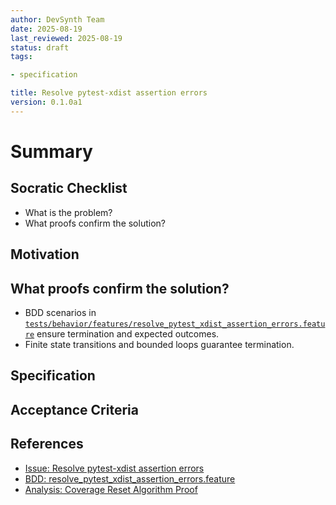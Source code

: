 ```yaml
---
author: DevSynth Team
date: 2025-08-19
last_reviewed: 2025-08-19
status: draft
tags:

- specification

title: Resolve pytest-xdist assertion errors
version: 0.1.0a1
---
```


<!--
Required metadata fields:
- author: document author
- date: creation date
- last_reviewed: last review date
- status: draft | review | published
- tags: search keywords
- title: short descriptive name
- version: specification version
-->

# Summary

## Socratic Checklist
- What is the problem?
- What proofs confirm the solution?

## Motivation

## What proofs confirm the solution?
- BDD scenarios in [`tests/behavior/features/resolve_pytest_xdist_assertion_errors.feature`](../../tests/behavior/features/resolve_pytest_xdist_assertion_errors.feature) ensure termination and expected outcomes.
- Finite state transitions and bounded loops guarantee termination.


## Specification

## Acceptance Criteria

## References

- [Issue: Resolve pytest-xdist assertion errors](../../issues/Resolve-pytest-xdist-assertion-errors.md)
- [BDD: resolve_pytest_xdist_assertion_errors.feature](../../tests/behavior/features/resolve_pytest_xdist_assertion_errors.feature)
- [Analysis: Coverage Reset Algorithm Proof](../analysis/coverage_reset_proof.md)
